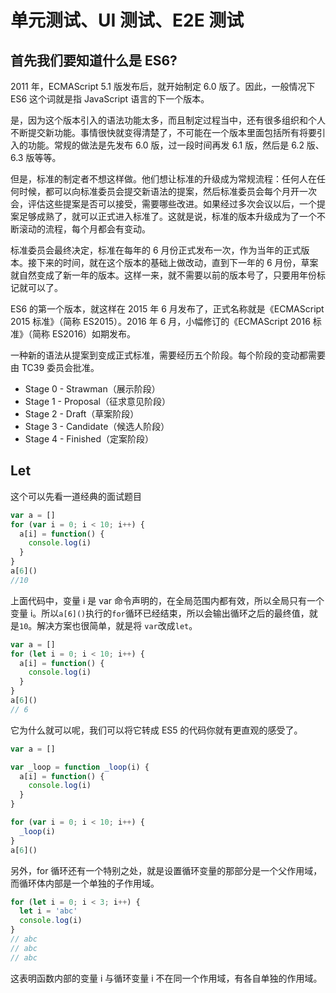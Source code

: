 # 单元测试、UI 测试、E2E 测试

## 首先我们要知道什么是 ES6?

2011 年，ECMAScript 5.1 版发布后，就开始制定 6.0 版了。因此，一般情况下 ES6 这个词就是指 JavaScript 语言的下一个版本。

是，因为这个版本引入的语法功能太多，而且制定过程当中，还有很多组织和个人不断提交新功能。事情很快就变得清楚了，不可能在一个版本里面包括所有将要引入的功能。常规的做法是先发布 6.0 版，过一段时间再发 6.1 版，然后是 6.2 版、6.3 版等等。

但是，标准的制定者不想这样做。他们想让标准的升级成为常规流程：任何人在任何时候，都可以向标准委员会提交新语法的提案，然后标准委员会每个月开一次会，评估这些提案是否可以接受，需要哪些改进。如果经过多次会议以后，一个提案足够成熟了，就可以正式进入标准了。这就是说，标准的版本升级成为了一个不断滚动的流程，每个月都会有变动。

标准委员会最终决定，标准在每年的 6 月份正式发布一次，作为当年的正式版本。接下来的时间，就在这个版本的基础上做改动，直到下一年的 6 月份，草案就自然变成了新一年的版本。这样一来，就不需要以前的版本号了，只要用年份标记就可以了。

ES6 的第一个版本，就这样在 2015 年 6 月发布了，正式名称就是《ECMAScript 2015 标准》（简称 ES2015）。2016 年 6 月，小幅修订的《ECMAScript 2016 标准》（简称 ES2016）如期发布。

一种新的语法从提案到变成正式标准，需要经历五个阶段。每个阶段的变动都需要由 TC39 委员会批准。

- Stage 0 - Strawman（展示阶段）
- Stage 1 - Proposal（征求意见阶段）
- Stage 2 - Draft（草案阶段）
- Stage 3 - Candidate（候选人阶段）
- Stage 4 - Finished（定案阶段）

## Let

这个可以先看一道经典的面试题目

```js
var a = []
for (var i = 0; i < 10; i++) {
  a[i] = function() {
    console.log(i)
  }
}
a[6]()
//10
```

上面代码中，变量 i 是 var 命令声明的，在全局范围内都有效，所以全局只有一个变量 i。所以`a[6]()`执行的`for`循环已经结束，所以会输出循环之后的最终值，就是`10`。解决方案也很简单，就是将 `var`改成`let`。

```js
var a = []
for (let i = 0; i < 10; i++) {
  a[i] = function() {
    console.log(i)
  }
}
a[6]()
// 6
```

它为什么就可以呢，我们可以将它转成 ES5 的代码你就有更直观的感受了。

```js
var a = []

var _loop = function _loop(i) {
  a[i] = function() {
    console.log(i)
  }
}

for (var i = 0; i < 10; i++) {
  _loop(i)
}
a[6]()
```

另外，for 循环还有一个特别之处，就是设置循环变量的那部分是一个父作用域，而循环体内部是一个单独的子作用域。

```js
for (let i = 0; i < 3; i++) {
  let i = 'abc'
  console.log(i)
}
// abc
// abc
// abc
```

这表明函数内部的变量 i 与循环变量 i 不在同一个作用域，有各自单独的作用域。
